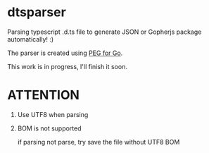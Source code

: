 # dtsparser
Parsing typescript .d.ts file to generate JSON or Gopherjs package automatically! :)

The parser is created using [PEG for Go](https://github.com/pointlander/peg).

This work is in progress, I'll finish it soon. 

# ATTENTION

1. Use UTF8 when parsing

2. BOM is not supported
    
    if parsing not parse, try save the file without UTF8 BOM
